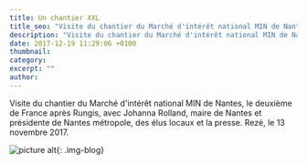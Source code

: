 ```yaml
---
title: Un chantier XXL
title_seo: "Visite du chantier du Marché d'intérêt national MIN de Nantes, le deuxième de France après Rungis"
description: "Visite du chantier du Marché d'intérêt national MIN de Nantes, le deuxième de France après Rungis"
date: 2017-12-19 11:29:06 +0100
thumbnail:
category:
excerpt: ""
author:
---
```


Visite du chantier du Marché d'intérêt national MIN de Nantes, le deuxième de France après Rungis, avec Johanna Rolland, maire de Nantes et présidente de Nantes métropole, des élus locaux et la presse. Rezé, le 13 novembre 2017.

![picture alt](/images/blog/chantierXXL_01.jpg "chantier du Marché d'intérêt national MIN de Nantes"){: .img-blog}
